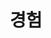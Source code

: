 ---
title: "경험"
type: "page"

view: date-title-summary

banner:
  caption: 'Image credit: [**Unsplash**](https://unsplash.com/)'
  image: 'club.jpg'

---